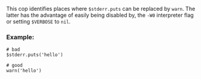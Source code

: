 This cop identifies places where `$stderr.puts` can be replaced by
`warn`. The latter has the advantage of easily being disabled by,
the `-W0` interpreter flag or setting `$VERBOSE` to `nil`.

### Example:
    # bad
    $stderr.puts('hello')

    # good
    warn('hello')
